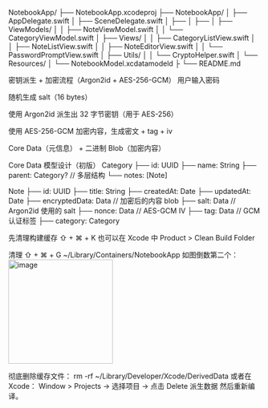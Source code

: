 NotebookApp/
├── NotebookApp.xcodeproj
├── NotebookApp/
│   ├── AppDelegate.swift
│   ├── SceneDelegate.swift
│   ├──
│   ├──
│   ├── ViewModels/
│   │   ├── NoteViewModel.swift
│   │   └── CategoryViewModel.swift
│   ├── Views/
│   │   ├── CategoryListView.swift
│   │   ├── NoteListView.swift
│   │   ├── NoteEditorView.swift
│   │   └── PasswordPromptView.swift
│   ├── Utils/
│   │   └── CryptoHelper.swift
│   └── Resources/
│       └── NotebookModel.xcdatamodeld
├
└── README.md






密钥派生 + 加密流程（Argon2id + AES-256-GCM）
用户输入密码

随机生成 salt（16 bytes）

使用 Argon2id 派生出 32 字节密钥（用于 AES-256）

使用 AES-256-GCM 加密内容，生成密文 + tag + iv

Core Data（元信息） + 二进制 Blob（加密内容）





Core Data 模型设计（初版）
Category
├── id: UUID
├── name: String
├── parent: Category?   // 多层结构
└── notes: [Note]

Note
├── id: UUID
├── title: String
├── createdAt: Date
├── updatedAt: Date
├── encryptedData: Data  // 加密后的内容 blob
├── salt: Data           // Argon2id 使用的 salt
├── nonce: Data          // AES-GCM IV
├── tag: Data            // GCM 认证标签
├── category: Category







先清理构建缓存 ⇧ + ⌘ + K
也可以在 Xcode 中  Product > Clean Build Folder

清理 ⇧ + ⌘ + G
~/Library/Containers/NotebookApp
如图倒数第二个：
<img width="208" alt="image" src="https://github.com/user-attachments/assets/7c3d9bdd-dee8-44d8-bc52-721de7cc141f" />





彻底删除缓存文件：
rm -rf ~/Library/Developer/Xcode/DerivedData
或者在 Xcode：
Window > Projects → 选择项目 → 点击 Delete 派生数据
然后重新编译。























